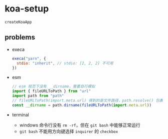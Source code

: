 # koa-setup

```shell
createKoaApp
```

## problems

- execa

  ```javascript
  execa("yarn", {
    stdio: "inherit", // stdio: [2, 2, 2] 不可用
  })
  ```

- esm

  ```javascript
  // esm 规范下没有 __dirname，需要自行模拟
  import { fileURLToPath } from "url"
  import path from "path"
  // fileURLToPath(import.meta.url) 得到的是文件路径，path.resolve() 包裹一层，得到文件夹
  const __dirname = path.dirname(fileURLToPath(import.meta.url))
  ```

- terminal
  - windows 命令行没有 `rm -rf`，但在 `git bash` 中能够正常运行
  - `git bash` 不能用方向键选择 `inquirer` 的 `checkbox`
